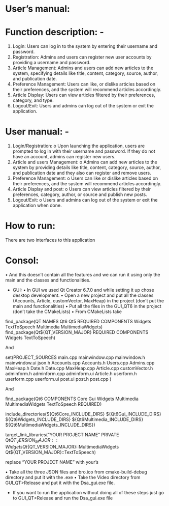 #	User’s manual:
#	Function description: -
1)	Login: Users can log in to the system by entering their username and password.
2)	Registration: Admins and users can register new user accounts by providing a username and password.
3)	Article Management: Admins and users can add new articles to the system, specifying details like title, content, category, source, author, and publication date.
4)	Preference Management: Users can like, or dislike articles based on their preferences, and the system will recommend articles accordingly.
5)	Article Display: Users can view articles filtered by their preferences, category, and type.
6)	Logout/Exit: Users and admins can log out of the system or exit the application.



#	User manual: -
1)	Login/Registration:
o	Upon launching the application, users are prompted to log in with their username and password. If they do not have an account, admins can register new users.
2)	Article and users Management:
o	Admins can add new articles to the system by providing details like title, content, category, source, author, and publication date and they also can register and remove users.
3)	Preference Management:
o	Users can like or dislike articles based on their preferences, and the system will recommend articles accordingly.
4)	Article Display and post:
o	Users can view articles filtered by their preferences, category, author, or source and publish new posts.
5)	Logout/Exit:
o	Users and admins can log out of the system or exit the application when done.


#	How to run:
There are two interfaces to this application

#	Consol:
•	And this doesn’t contain all the features and we can run it using only the main and the classes and functionalities.
*	GUI:
•	In GUI we used Qt Creator 6.7.0 and while setting it up chose desktop development.
•	Open a new project and put all the classes (Accounts, Article, customVector, MaxHeap) in the project (don’t put the main and functionalities) 
•	Put all the files in the GUI_QT6 in the project (don’t take the CMakeLists)
•	From CMakeLists take 

find_package(QT NAMES Qt6 Qt5 REQUIRED COMPONENTS Widgets TextToSpeech Multimedia MultimediaWidgets)
find_package(Qt${QT_VERSION_MAJOR} REQUIRED COMPONENTS Widgets TextToSpeech)


And


set(PROJECT_SOURCES
        main.cpp
        mainwindow.cpp
        mainwindow.h
        mainwindow.ui
	    json.h
        Accounts.cpp
        Accounts.h
        Users.cpp
        Admins.cpp
        MaxHeap.h
        Date.h
        Date.cpp
        MaxHeap.cpp
        Article.cpp
        customVector.h
        adminform.h
        adminform.cpp
        adminform.ui
        Article.h
        userform.h
        userform.cpp
        userform.ui
	    post.ui
	    post.h
	    post.cpp
)

And


find_package(Qt6 COMPONENTS Core Gui Widgets Multimedia MultimediaWidgets TextToSpeech REQUIRED)


include_directories(${Qt6Core_INCLUDE_DIRS} ${Qt6Gui_INCLUDE_DIRS} ${Qt6Widgets_INCLUDE_DIRS} ${Qt6Multimedia_INCLUDE_DIRS} ${Qt6MultimediaWidgets_INCLUDE_DIRS})

target_link_libraries(“YOUR PROJECT NAME” PRIVATE Qt${QT_VERSION_MAJOR}::Widgets Qt${QT_VERSION_MAJOR}::MultimediaWidgets Qt${QT_VERSION_MAJOR}::TextToSpeech)


replace “YOUR PROJECT NAME”  with your’s


•	Take all the three JSON files and bro.ico from cmake-build-debug directory and put it with the .exe
•	Take the Video directory from GUI_QT>Release and put it with the Dsa_gui.exe file.



*	If you want to run the application without doing all of these steps just go to GUI_QT>Release and run the Dsa_gui.exe file
